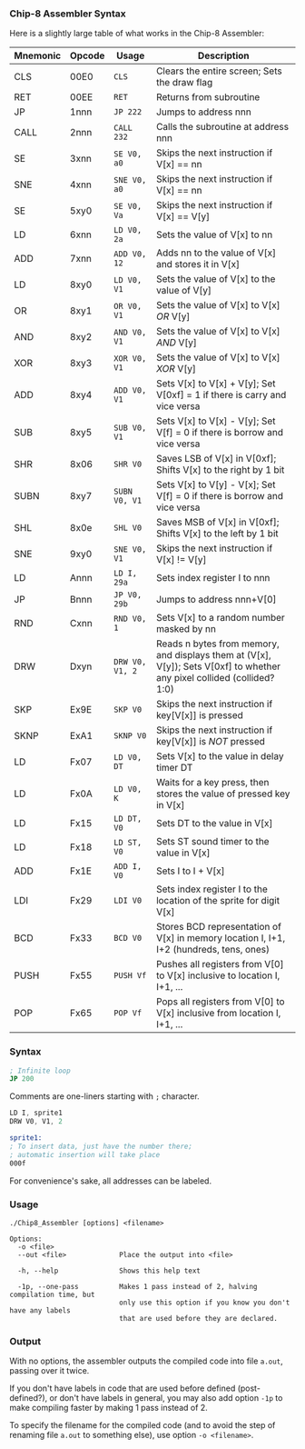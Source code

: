 ### Chip-8 Assembler Syntax

Here is a slightly large table of what works in the Chip-8 Assembler:

Mnemonic | Opcode | Usage | Description
---------|--------|-------|------------
CLS | 00E0 | `CLS` | Clears the entire screen; Sets the draw flag
RET | 00EE | `RET` | Returns from subroutine
JP | 1nnn | `JP 222` | Jumps to address nnn
CALL | 2nnn | `CALL 232` | Calls the subroutine at address nnn
SE | 3xnn | `SE V0, a0` | Skips the next instruction if V[x] == nn
SNE | 4xnn | `SNE V0, a0` | Skips the next instruction if V[x] == nn
SE | 5xy0 | `SE V0, Va` | Skips the next instruction if V[x] == V[y]
LD | 6xnn | `LD V0, 2a` | Sets the value of V[x] to nn
ADD | 7xnn | `ADD V0, 12` | Adds nn to the value of V[x] and stores it in V[x]
LD | 8xy0 | `LD V0, V1` | Sets the value of V[x] to the value of V[y]
OR | 8xy1 | `OR V0, V1` | Sets the value of V[x] to V[x] _OR_ V[y]
AND | 8xy2 | `AND V0, V1` | Sets the value of V[x] to V[x] _AND_ V[y]
XOR | 8xy3 | `XOR V0, V1` | Sets the value of V[x] to V[x] _XOR_ V[y]
ADD | 8xy4 | `ADD V0, V1` | Sets V[x] to V[x] + V[y]; Set V[0xf] = 1 if there is carry and vice versa
SUB | 8xy5 | `SUB V0, V1` | Sets V[x] to V[x] - V[y]; Set V[f] = 0 if there is borrow and vice versa
SHR | 8x06 | `SHR V0` | Saves LSB of V[x] in V[0xf]; Shifts V[x] to the right by 1 bit
SUBN | 8xy7 | `SUBN V0, V1` | Sets V[x] to V[y] - V[x]; Set V[f] = 0 if there is borrow and vice versa
SHL | 8x0e | `SHL V0` | Saves MSB of V[x] in V[0xf]; Shifts V[x] to the left by 1 bit
SNE | 9xy0 | `SNE V0, V1` | Skips the next instruction if V[x] != V[y]
LD | Annn | `LD I, 29a` | Sets index register I to nnn
JP | Bnnn | `JP V0, 29b` | Jumps to address nnn+V[0]
RND | Cxnn | `RND V0, 1` | Sets V[x] to a random number masked by nn
DRW | Dxyn | `DRW V0, V1, 2` | Reads n bytes from memory, and displays them at (V[x], V[y]); Sets V[0xf] to whether any pixel collided (collided? 1:0)
SKP | Ex9E | `SKP V0` | Skips the next instruction if key[V[x]] is pressed
SKNP | ExA1 | `SKNP V0` | Skips the next instruction if key[V[x]] is _NOT_ pressed
LD | Fx07 | `LD V0, DT` | Sets V[x] to the value in delay timer DT
LD | Fx0A | `LD V0, K` | Waits for a key press, then stores the value of pressed key in V[x]
LD | Fx15 | `LD DT, V0` | Sets DT to the value in V[x]
LD | Fx18 | `LD ST, V0` | Sets ST sound timer to the value in V[x]
ADD | Fx1E | `ADD I, V0` | Sets I to I + V[x]
LDI | Fx29 | `LDI V0` | Sets index register I to the location of the sprite for digit V[x]
BCD | Fx33 | `BCD V0` | Stores BCD representation of V[x] in memory location I, I+1, I+2 (hundreds, tens, ones)
PUSH | Fx55 | `PUSH Vf` | Pushes all registers from V[0] to V[x] inclusive to location I, I+1, ...
POP | Fx65 | `POP Vf` | Pops all registers from V[0] to V[x] inclusive from location I, I+1, ...

### Syntax

```asm
; Infinite loop
JP 200
```

Comments are one-liners starting with `;` character.

```asm
LD I, sprite1
DRW V0, V1, 2

sprite1:
; To insert data, just have the number there;
; automatic insertion will take place
000f
```

For convenience's sake, all addresses can be labeled.

### Usage

```
./Chip8_Assembler [options] <filename>

Options:
  -o <file>
  --out <file>             Place the output into <file>

  -h, --help               Shows this help text

  -1p, --one-pass          Makes 1 pass instead of 2, halving compilation time, but
                           only use this option if you know you don't have any labels
                           that are used before they are declared.
```

### Output

With no options, the assembler outputs the compiled code into file `a.out`,
passing over it twice.

If you don't have labels in code that are used before defined (post-defined?),
or don't have labels in general, you may also add option `-1p` to make compiling
faster by making 1 pass instead of 2.

To specify the filename for the compiled code (and to avoid the step of renaming
file `a.out` to something else), use option `-o <filename>`.
